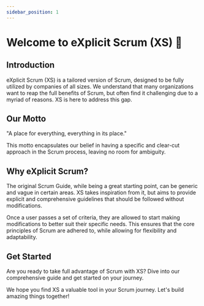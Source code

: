 ```yaml
---
sidebar_position: 1
---
```


# Welcome to eXplicit Scrum (XS) 🚀

## Introduction

eXplicit Scrum (XS) is a tailored version of Scrum, designed to be fully utilized by companies of all sizes. We understand that many organizations want to reap the full benefits of Scrum, but often find it challenging due to a myriad of reasons. XS is here to address this gap.

## Our Motto

"A place for everything, everything in its place."

This motto encapsulates our belief in having a specific and clear-cut approach in the Scrum process, leaving no room for ambiguity.

## Why eXplicit Scrum?

The original Scrum Guide, while being a great starting point, can be generic and vague in certain areas. XS takes inspiration from it, but aims to provide explicit and comprehensive guidelines that should be followed without modifications.

Once a user passes a set of criteria, they are allowed to start making modifications to better suit their specific needs. This ensures that the core principles of Scrum are adhered to, while allowing for flexibility and adaptability.

## Get Started

Are you ready to take full advantage of Scrum with XS? Dive into our comprehensive guide and get started on your journey.

We hope you find XS a valuable tool in your Scrum journey. Let's build amazing things together!
